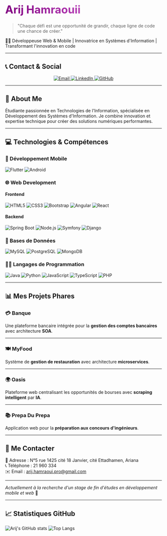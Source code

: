 # <h1 style="background: linear-gradient(to right, purple, violet); -webkit-background-clip: text; -webkit-text-fill-color: transparent; font-size: 2.5em;">Arij Hamraouii</h1>

> "Chaque défi est une opportunité de grandir, chaque ligne de code une chance de créer."

👩‍💻 Développeuse Web & Mobile | Innovatrice en Systèmes d'Information | Transformant l'innovation en code

---

## 📞 Contact & Social
<div align="center">
  <a href="mailto:arij.hamraoui.pro@gmail.com">
    <img src="https://img.shields.io/badge/Email-D14836?style=for-the-badge&logo=gmail&logoColor=white" alt="Email"/>
  </a>
 <a href="https://www.linkedin.com/in/arij-hamraoui">
    <img src="https://img.shields.io/badge/LinkedIn-0077B5?style=for-the-badge&logo=linkedin&logoColor=white" alt="LinkedIn"/>
</a>
  <a href="https://github.com/arijhamraouii">
    <img src="https://img.shields.io/badge/GitHub-100000?style=for-the-badge&logo=github&logoColor=white" alt="GitHub"/>
  </a>
</div>

---

## 🚀 About Me
Étudiante passionnée en Technologies de l'Information, spécialisée en Développement des Systèmes d'Information. Je combine innovation et expertise technique pour créer des solutions numériques performantes.

---

## 💻 Technologies & Compétences

### 📱 Développement Mobile
![Flutter](https://img.shields.io/badge/Flutter-02569B?style=for-the-badge&logo=flutter&logoColor=white)
![Android](https://img.shields.io/badge/Android-3DDC84?style=for-the-badge&logo=android&logoColor=white)

### 🌐 Web Development
#### Frontend
![HTML5](https://img.shields.io/badge/HTML5-E34F26?style=for-the-badge&logo=html5&logoColor=white)
![CSS3](https://img.shields.io/badge/CSS3-1572B6?style=for-the-badge&logo=css3&logoColor=white)
![Bootstrap](https://img.shields.io/badge/Bootstrap-563D7C?style=for-the-badge&logo=bootstrap&logoColor=white)
![Angular](https://img.shields.io/badge/Angular-DD0031?style=for-the-badge&logo=angular&logoColor=white)
![React](https://img.shields.io/badge/React-20232A?style=for-the-badge&logo=react&logoColor=61DAFB)

#### Backend
![Spring Boot](https://img.shields.io/badge/Spring_Boot-F2F4F9?style=for-the-badge&logo=spring-boot&logoColor=6DB33F)
![Node.js](https://img.shields.io/badge/Node.js-43853D?style=for-the-badge&logo=node.js&logoColor=white)
![Symfony](https://img.shields.io/badge/Symfony-000000?style=for-the-badge&logo=symfony&logoColor=white)
![Django](https://img.shields.io/badge/Django-092E20?style=for-the-badge&logo=django&logoColor=white)

### 💾 Bases de Données
![MySQL](https://img.shields.io/badge/MySQL-00000F?style=for-the-badge&logo=mysql&logoColor=white)
![PostgreSQL](https://img.shields.io/badge/PostgreSQL-316192?style=for-the-badge&logo=postgresql&logoColor=white)
![MongoDB](https://img.shields.io/badge/MongoDB-4EA94B?style=for-the-badge&logo=mongodb&logoColor=white)

### 👨‍💻 Langages de Programmation
![Java](https://img.shields.io/badge/Java-ED8B00?style=for-the-badge&logo=java&logoColor=white)
![Python](https://img.shields.io/badge/Python-14354C?style=for-the-badge&logo=python&logoColor=white)
![JavaScript](https://img.shields.io/badge/JavaScript-F7DF1E?style=for-the-badge&logo=javascript&logoColor=black)
![TypeScript](https://img.shields.io/badge/TypeScript-007ACC?style=for-the-badge&logo=typescript&logoColor=white)
![PHP](https://img.shields.io/badge/PHP-777BB4?style=for-the-badge&logo=php&logoColor=white)

---

## 📊 Mes Projets Phares

### 💳 **Banque**
Une plateforme bancaire intégrée pour la **gestion des comptes bancaires** avec architecture **SOA**.

---

### 🍽️ **MyFood**
Système de **gestion de restauration** avec architecture **microservices**.

---

### 🌍 **Oasis**
Plateforme web centralisant les opportunités de bourses avec **scraping intelligent** par **IA**.

---

### 📚 **Prepa Du Prepa**
Application web pour la **préparation aux concours d'ingénieurs**.

---

## 📧 Me Contacter
📍 Adresse : N°5 rue 1425 cité 18 Janvier, cité Ettadhamen, Ariana  
📞 Téléphone : 21 960 334  
✉️ Email : arij.hamraoui.pro@gmail.com  

---

*Actuellement à la recherche d'un stage de fin d'études en développement mobile et web* 🚀

---

## 📈 **Statistiques GitHub**

![Arij's GitHub stats](https://github-readme-stats.vercel.app/api?username=arijhamraouii&show_icons=true&theme=radical)
![Top Langs](https://github-readme-stats.vercel.app/api/top-langs/?username=arijhamraouii&layout=compact&theme=radical)

